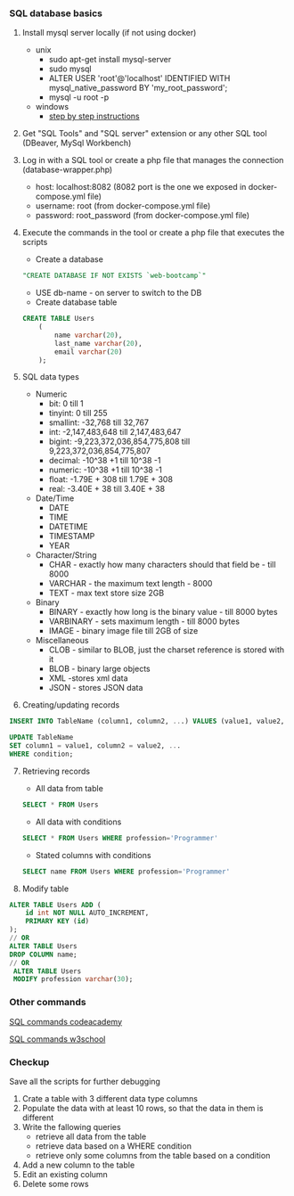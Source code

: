 ### SQL database basics
1. Install mysql server locally (if not using docker)
    * unix 
        - sudo apt-get install mysql-server
        - sudo mysql
        - ALTER USER 'root'@'localhost' IDENTIFIED WITH mysql_native_password BY 'my_root_password';
        - mysql -u root -p
    * windows
        - [step by step instructions](https://mid.as/kb/00145/install-configure-mysql-on-windows)
2. Get "SQL Tools" and "SQL server" extension or any other SQL tool (DBeaver, MySql Workbench)
3. Log in with a SQL tool or create a php file that manages the connection (database-wrapper.php)
    * host: localhost:8082 (8082 port is the one we exposed in docker-compose.yml file)
    * username: root (from docker-compose.yml file)
    * password: root_password (from docker-compose.yml file)
4. Execute the commands in the tool or create a php file that executes the scripts
    * Create a database
    ```sql
    "CREATE DATABASE IF NOT EXISTS `web-bootcamp`"
    ```
    * USE db-name - on server to switch to the DB
    * Create database table
    ```sql
    CREATE TABLE Users
        (
            name varchar(20),
            last_name varchar(20),
            email varchar(20)
        );
    ```
5. SQL data types
    * Numeric
        * bit: 0 till 1
        * tinyint: 0 till 255
        * smallint: -32,768	till 32,767
        * int: -2,147,483,648 till 2,147,483,647
        * bigint: -9,223,372,036,854,775,808 till 9,223,372,036,854,775,807
        * decimal: -10^38 +1 till 10^38 -1
        * numeric: -10^38 +1 till 10^38 -1
        * float: -1.79E + 308 till 1.79E + 308
        * real: -3.40E + 38	till 3.40E + 38
    * Date/Time
        * DATE
        * TIME
        * DATETIME
        * TIMESTAMP
        * YEAR
    * Character/String
        * CHAR - exactly how many characters should that field be - till 8000
        * VARCHAR - the maximum text length - 8000
        * TEXT - max text store size 2GB
    * Binary
        * BINARY - exactly how long is the binary value - till 8000 bytes
        * VARBINARY - sets maximum length - till 8000 bytes
        * IMAGE - binary image file till 2GB of size
    * Miscellaneous
        * CLOB - similar to BLOB, just the charset reference is stored with it
        * BLOB - binary large objects
        * XML -stores xml data
        * JSON - stores JSON data
        
6. Creating/updating records
```sql
INSERT INTO TableName (column1, column2, ...) VALUES (value1, value2, ...), (other_value1, other_value2, ...)
```
```sql
UPDATE TableName
SET column1 = value1, column2 = value2, ...
WHERE condition;
```
7. Retrieving records
    * All data from table
    ```sql
    SELECT * FROM Users
    ```
    
    * All data with conditions
    ```sql
    SELECT * FROM Users WHERE profession='Programmer'
    ```
    
    * Stated columns with conditions
    ```sql
    SELECT name FROM Users WHERE profession='Programmer'
    ```
8. Modify table
```sql
ALTER TABLE Users ADD (
    id int NOT NULL AUTO_INCREMENT,
    PRIMARY KEY (id)
);
// OR
ALTER TABLE Users
DROP COLUMN name;
// OR
 ALTER TABLE Users 
 MODIFY profession varchar(30);
```

### Other commands
[SQL commands codeacademy](https://www.codecademy.com/articles/sql-commands)

[SQL commands w3school](https://www.w3schools.com/sql/default.asp)

### Checkup
Save all the scripts for further debugging
1. Crate a table with 3 different data type columns
2. Populate the data with at least 10 rows, so that the data in them is different
3. Write the fallowing queries
    * retrieve all data from the table
    * retrieve data based on a WHERE condition
    * retrieve only some columns from the table based on a condition
4. Add a new column to the table
5. Edit an existing column
6. Delete some rows